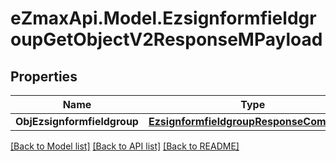 
# eZmaxApi.Model.EzsignformfieldgroupGetObjectV2ResponseMPayload

## Properties

Name | Type | Description | Notes
------------ | ------------- | ------------- | -------------
**ObjEzsignformfieldgroup** | [**EzsignformfieldgroupResponseCompound**](EzsignformfieldgroupResponseCompound.md) |  | 

[[Back to Model list]](../README.md#documentation-for-models)
[[Back to API list]](../README.md#documentation-for-api-endpoints)
[[Back to README]](../README.md)

